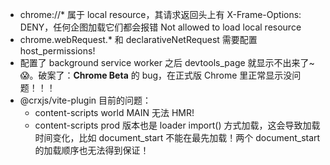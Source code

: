 - chrome://* 属于 local resource，其请求返回头上有 X-Frame-Options: DENY，任何企图加载它们都会报错 Not allowed to load local resource
- chrome.webRequest.* 和 declarativeNetRequest 需要配置 host_permissions!
- 配置了 background service worker 之后 devtools_page 就显示不出来了~ 😱。破案了：**Chrome Beta** 的 bug，在正式版 Chrome 里正常显示没问题！！！
- @crxjs/vite-plugin 目前的问题：
  - content-scripts world MAIN 无法 HMR!
  - content-scripts prod 版本也是 loader import() 方式加载，这会导致加载时间变化，比如 document_start 不能在最先加载！两个 document_start 的加载顺序也无法得到保证！